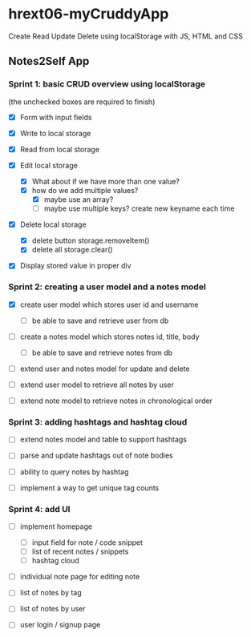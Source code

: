 # hrext06-myCruddyApp
Create Read Update Delete using localStorage with JS, HTML and CSS


## Notes2Self App

### Sprint 1: basic CRUD overview using localStorage
(the unchecked boxes are required to finish)
- [x] Form with input fields
- [x] Write to local storage
- [x] Read from local storage
- [x] Edit local storage
    - [x] What about if we have more than one value?
    - [x] how do we add multiple values?
        - [x] maybe use an array?
        - [ ] maybe use multiple keys? create new keyname each time

- [x] Delete local storage
    - [x] delete button storage.removeItem()
    - [x] delete all storage.clear()
- [x] Display stored value in proper div


### Sprint 2: creating a user model and a notes model
- [x] create user model which stores user id and username
	- [ ] be able to save and retrieve user from db
- [ ] create a notes model which stores notes id, title, body
	- [ ] be able to save and retrieve notes from db
- [ ] extend user and notes model for update and delete
- [ ] extend user model to retrieve all notes by user
- [ ] extend note model to retrieve notes in chronological order


### Sprint 3: adding hashtags and hashtag cloud
- [ ] extend notes model and table to support hashtags
- [ ] parse and update hashtags out of note bodies
- [ ] ability to query notes by hashtag
- [ ] implement a way to get unique tag counts


### Sprint 4: add UI 
- [ ] implement homepage
	- [ ] input field for note / code snippet
	- [ ] list of recent notes / snippets
	- [ ] hashtag cloud
- [ ] individual note page for editing note
- [ ] list of notes by tag
- [ ] list of notes by user
- [ ] user login / signup page


